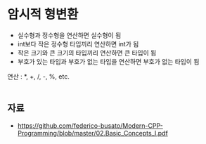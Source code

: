 # 암시적 형변환
- 실수형과 정수형을 연산하면 실수형이 됨
- int보다 작은 정수형 타입끼리 연산하면 int가 됨
- 작은 크기와 큰 크기의 타입끼리 연산하면 큰 타입이 됨
- 부호가 있는 타입과 부호가 없는 타입을 연산하면 부호가 없는 타입이 됨

연산 : *, +, /, -, %, etc.
<br></br>
## 자료
- https://github.com/federico-busato/Modern-CPP-Programming/blob/master/02.Basic_Concepts_I.pdf
